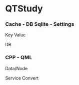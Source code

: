 # QTStudy

### Cache - DB Sqlite - Settings

Key Value

DB

### CPP - QML

Data/Node  

Service  Convert

